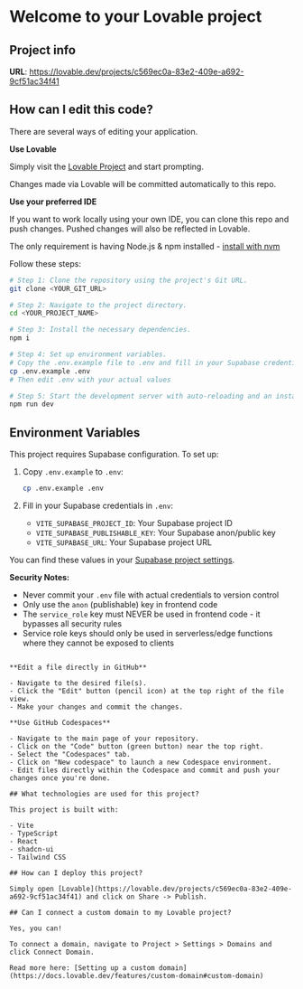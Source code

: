 # Welcome to your Lovable project

## Project info

**URL**: https://lovable.dev/projects/c569ec0a-83e2-409e-a692-9cf51ac34f41

## How can I edit this code?

There are several ways of editing your application.

**Use Lovable**

Simply visit the [Lovable Project](https://lovable.dev/projects/c569ec0a-83e2-409e-a692-9cf51ac34f41) and start prompting.

Changes made via Lovable will be committed automatically to this repo.

**Use your preferred IDE**

If you want to work locally using your own IDE, you can clone this repo and push changes. Pushed changes will also be reflected in Lovable.

The only requirement is having Node.js & npm installed - [install with nvm](https://github.com/nvm-sh/nvm#installing-and-updating)

Follow these steps:

```sh
# Step 1: Clone the repository using the project's Git URL.
git clone <YOUR_GIT_URL>

# Step 2: Navigate to the project directory.
cd <YOUR_PROJECT_NAME>

# Step 3: Install the necessary dependencies.
npm i

# Step 4: Set up environment variables.
# Copy the .env.example file to .env and fill in your Supabase credentials
cp .env.example .env
# Then edit .env with your actual values

# Step 5: Start the development server with auto-reloading and an instant preview.
npm run dev
```

## Environment Variables

This project requires Supabase configuration. To set up:

1. Copy `.env.example` to `.env`:
   ```sh
   cp .env.example .env
   ```

2. Fill in your Supabase credentials in `.env`:
   - `VITE_SUPABASE_PROJECT_ID`: Your Supabase project ID
   - `VITE_SUPABASE_PUBLISHABLE_KEY`: Your Supabase anon/public key
   - `VITE_SUPABASE_URL`: Your Supabase project URL

You can find these values in your [Supabase project settings](https://supabase.com/dashboard/project/_/settings/api).

**Security Notes:**
- Never commit your `.env` file with actual credentials to version control
- Only use the `anon` (publishable) key in frontend code
- The `service_role` key must NEVER be used in frontend code - it bypasses all security rules
- Service role keys should only be used in serverless/edge functions where they cannot be exposed to clients

```

**Edit a file directly in GitHub**

- Navigate to the desired file(s).
- Click the "Edit" button (pencil icon) at the top right of the file view.
- Make your changes and commit the changes.

**Use GitHub Codespaces**

- Navigate to the main page of your repository.
- Click on the "Code" button (green button) near the top right.
- Select the "Codespaces" tab.
- Click on "New codespace" to launch a new Codespace environment.
- Edit files directly within the Codespace and commit and push your changes once you're done.

## What technologies are used for this project?

This project is built with:

- Vite
- TypeScript
- React
- shadcn-ui
- Tailwind CSS

## How can I deploy this project?

Simply open [Lovable](https://lovable.dev/projects/c569ec0a-83e2-409e-a692-9cf51ac34f41) and click on Share -> Publish.

## Can I connect a custom domain to my Lovable project?

Yes, you can!

To connect a domain, navigate to Project > Settings > Domains and click Connect Domain.

Read more here: [Setting up a custom domain](https://docs.lovable.dev/features/custom-domain#custom-domain)
